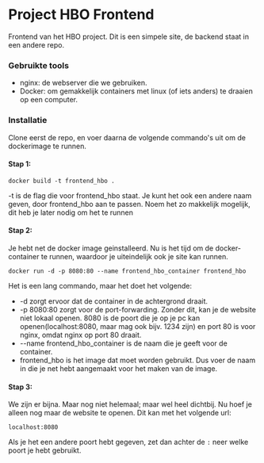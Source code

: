 # Project HBO Frontend
Frontend van het HBO project. Dit is een simpele site, de backend staat in een andere repo.

### Gebruikte tools
- nginx: de webserver die we gebruiken.
- Docker: om gemakkelijk containers met linux (of iets anders) te draaien op een computer.

### Installatie
Clone eerst de repo, en voer daarna de volgende commando's uit om de dockerimage te runnen.

#### Stap 1:

``
docker build -t frontend_hbo .
``

-t is de flag die voor frontend_hbo staat. Je kunt het ook een andere naam geven, door frontend_hbo aan te passen. Noem het zo makkelijk mogelijk, dit heb je later nodig om het te runnen

#### Stap 2:
Je hebt net de docker image geinstalleerd. Nu is het tijd om de docker-container te runnen, waardoor je uiteindelijk ook je site kan runnen.

``
docker run -d -p 8080:80 --name frontend_hbo_container frontend_hbo
``

Het is een lang commando, maar het doet het volgende:
- -d zorgt ervoor dat de container in de achtergrond draait.
- -p 8080:80 zorgt voor de port-forwarding. Zonder dit, kan je de website niet lokaal openen. 8080 is de poort die je op je pc kan openen(localhost:8080, maar mag ook bijv. 1234 zijn) en port 80 is voor nginx, omdat nginx op port 80 draait.
- --name frontend_hbo_container is de naam die je geeft voor de container.
- frontend_hbo is het image dat moet worden gebruikt. Dus voer de naam in die je net hebt aangemaakt voor het maken van de image.

#### Stap 3:
We zijn er bijna. Maar nog niet helemaal; maar wel heel dichtbij. Nu hoef je alleen nog maar de website te openen. Dit kan met het volgende url:

``
localhost:8080
``

Als je het een andere poort hebt gegeven, zet dan achter de ``:`` neer welke poort je hebt gebruikt.